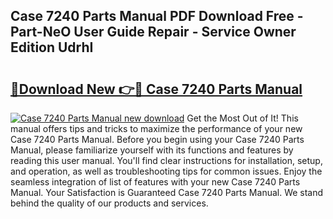 ## Case 7240 Parts Manual PDF Download Free - Part-NeO User Guide Repair - Service Owner Edition UdrhI

# <h2><a href="http://bc78805.oget.top/?id=Case+7240+Parts+Manual">🔗Download New 👉🔴 Case 7240 Parts Manual</a></h2>

[![Case 7240 Parts Manual new download](https://i.imgur.com/5g1atiW.png)](http://bc78805.oget.top/?id=Case+7240+Parts+Manual)
Get the Most Out of It! This manual offers tips and tricks to maximize the performance of your new Case 7240 Parts Manual. Before you begin using your Case 7240 Parts Manual, please familiarize yourself with its functions and features by reading this user manual. You'll find clear instructions for installation, setup, and operation, as well as troubleshooting tips for common issues. Enjoy the seamless integration of list of features with your new Case 7240 Parts Manual. Your Satisfaction is Guaranteed Case 7240 Parts Manual. We stand behind the quality of our products and services.
